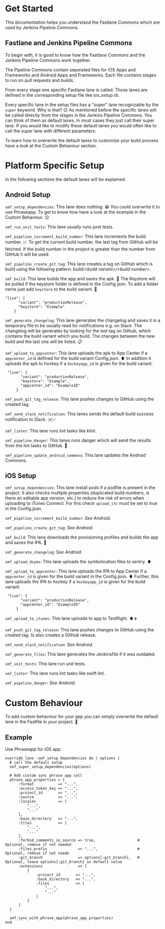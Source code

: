 # Get Started
This documentation helps you understand the Fastlane Commons which are used by Jenkins Pipeline Commons.

## Fastlane and Jenkins Pipeline Commons
To begin with, it is good to know how the Fastlane Commons and the Jenkins Pipeline Commons work together.

The Pipeline Commons contain seperated files for iOS Apps and Frameworks and Android Apps and Frameworks. Each file contains stages to run on pull requests and builds. 

From every stage one specific Fastlane lane is called. Those lanes are defined in the corresponding setup file like *ios_setup.rb*.

Every specific lane in the setup files has a "super" lane recognizable by the `super` keyword. Why is that? :confused:
As mentioned before the specific lanes will be called directly from the stages in the Jenkins Pipeline Commons. You can think of them as default lanes. In most cases they just call their super lane. If you would like to modify these default lanes you would often like to call the super lane with different parameters. 

To learn how to overwrite the default lanes to customize your build process have a look at the Custom Behaviour section.

# Platform Specific Setup
In the following sections the default lanes will be explained. 

## Android Setup
`smf_setup_dependencies`: This lane does nothing. :grin: You could overwrite it to use Phraseapp. To get to know how have a look at the example in the Custom Behaviour. :wink:

`smf_run_unit_tests`: This lane usually runs junit tests.

`smf_pipeline_increment_build_number`: This lane increments the build number. :chart_with_upwards_trend: To get the current build number, the last tag from GitHub will be fetched. If the build number in the project is greater than the number from GitHub it will be used.

`smf_pipeline_create_git_tag`: This lane creates a tag on GitHub which is build using the following pattern: *build/\<build variant\>/\<build number\>*.

`smf_build`: This lane builds the app and saves the apk. :floppy_disk: The Keystore will be pulled if the keystore folder is defined in the Config json. To add a folder name just add `keystore` to the build variant. :key:
```
"live": {
      "variant": "productionRelease",
      "keystore": "Example"
    }
```

`smf_generate_changelog`: This lane generates the changelog and saves it in a temporary file to be usually read for notifications e.g. on Slack. The changelog will be generates by looking for the last tag on Github, which contains the build variant which you build. The changes between the new build and the last one will be listed. :clipboard:

`smf_upload_to_appcenter`: This lane uploads the apk to App Center if a `appcenter_id` is defined for the build variant Config.json. :arrow_up: In addition it uploads the apk to hockey if a `hockeyapp_id` is given for the build variant.
```
 "live": {
       "variant": "productionRelease",
       "keystore": "Example",
       "appcenter_id": "ExampleID"
     }
```

`smf_push_git_tag_release`: This lane pushes changes to GitHub using the created tag.

`smf_send_slack_notification`: This lanes sends the default build success notification to Slack. :envelope::white_check_mark:

`smf_linter`: This lane runs lint tasks like klint.

`smf_pipeline_danger`: This lanes runs danger which will send the results from the lint tasks to GitHub. :rotating_light:

`smf_pipeline_update_android_commons`: This lane updates the Android Commons.

## iOS Setup
`smf_setup_dependencies`: This lane install pods if a podfile is present in the project. It also checks multiple properties (duplicated build numbers, is there an editable app version, etc.) to reduce the risk of errors when uploading to iTunes Connect. For this check `upload_itc` must be set to true in the Config.json.

`smf_pipeline_increment_build_number`: *See Android.*

`smf_pipeline_create_git_tag`: *See Android.*

`smf_build`: This lane downloads the provisioning profiles and builds the app and saves the IPA. :floppy_disk:

`smf_generate_changelog`: *See Android.*

`smf_upload_dsyms`: This lane uploads the symbolication files to sentry. :arrow_up:

`smf_upload_to_appcenter`: This lane uploads the IPA to App Center if a `appcenter_id` is given for the build variant in the Config.json. :arrow_up: Further, this lane uploads the IPA to hockey if a `hockeyapp_id` is given for the build variant.
```
 "live": {
       "variant": "productionRelease",
       "appcenter_id": "ExampleID"
     }
```
`smf_upload_to_itunes`: This lane uploads to app to Testflight. :arrow_up::airplane:

`smf_push_git_tag_release`: This lane pushes changes to GitHub using the created tag. Is also creates a GitHub release.

`smf_send_slack_notification`: *See Android.*

`smf_generate_files`: This lane generates the Jenkinsfile if it was outdated.

`smf_unit_tests`: This lane run unit tests.

`smf_linter`: This lane runs lint tasks like swift lint.

`smf_pipeline_danger`: *See Android.*

# Custom Behaviour

To add custom behaviour for your app you can simply overwrite the default lane in the Fastfile in your project. :wrench:

## Example
Use Phraseapp for iOS app.
```
override_lane :smf_setup_dependencies do | options |
  # call the default setup
  smf_super_setup_dependencies(options)

  # Add custom sync phrase app call
  phrase_app_properties = {
      :format           => "...",
      :access_token_key => "...",
      :project_id       => "...",
      :source           => "...",
      :locales          => [
          "...",
          "..."
      ],
      :base_directory   => "...",
      :files            => [
          "...",
          "..."
      ],
      :forbid_comments_in_source => true,                   # Optional, remove if not needed
      :files_prefix              => "...",                  # Optional, remove if not neede
      :git_branch                => options[:git_branch],   # Optional, leave options[:git_branch] as default value       
      :extensions                => [
          {
              :project_id       => "...",
              :base_directory   => "...",
              :files            => [
                  "...",
                  "..."
              ]
          }
      ]
  }
  
  smf_sync_with_phrase_app(phrase_app_properties)
end
```
